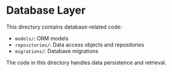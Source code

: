 # Database Layer

This directory contains database-related code:

- `models/`: ORM models
- `repositories/`: Data access objects and repositories
- `migrations/`: Database migrations

The code in this directory handles data persistence and retrieval.
